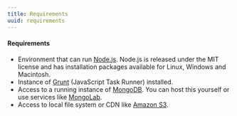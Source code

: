 ```yaml
---
title: Requirements
uuid: requirements
---
```

#### Requirements

* Environment that can run [Node.js](http://nodejs.org/download/). Node.js is released under the MIT license and has installation packages available for Linux, Windows and Macintosh.
* Instance of [Grunt](http://gruntjs.com/) (JavaScript Task Runner) installed.
* Access to a running instance of [MongoDB](http://www.mongodb.org/). You can host this yourself or use services like [MongoLab](https://mongolab.com/welcome/).
* Access to local file system or CDN like [Amazon S3](http://aws.amazon.com/s3/).